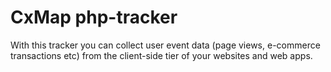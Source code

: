 # CxMap php-tracker

With this tracker you can collect user event data (page views, e-commerce transactions etc) from the client-side tier of your websites and web apps.
